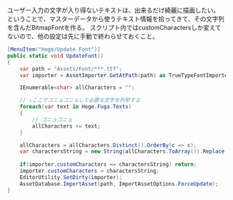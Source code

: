ユーザー入力の文字が入り得ないテキストは、出来るだけ綺麗に描画したい。
ということで、マスターデータから使うテキスト情報を拾ってきて、その文字列を含んだBitmapFontを作る。
スクリプト内ではcustomCharactersしか変えてないので、他の設定は先に手動で終わらせておくこと。

```UpdateFont.cs
[MenuItem("Hoge/Update Font")]
public static void UpdateFont()
{
	var path = "Assets/Font/***.ttf";
	var importer = AssetImporter.GetAtPath(path) as TrueTypeFontImporter;

	IEnumerable<char> allCharacters = "";

	// ↓ここでゴニョゴニョして必要な文字を列挙する
	foreach(var text in Hoge.Fuga.Texts)
	{
		// ゴニョゴニョ
		allCharacters += text;
	}

	allCharacters = allCharacters.Distinct().OrderBy(c => c);
	var charactersString = new String(allCharacters.ToArray()).Replace("\n", "");
			
	if(importer.customCharacters == charactersString) return;
	importer.customCharacters = charactersString;
	EditorUtility.SetDirty(importer);
	AssetDatabase.ImportAsset(path, ImportAssetOptions.ForceUpdate);
}
```
